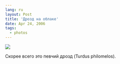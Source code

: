 ```yaml
---
lang: ru
layout: Post
title: 'Дрозд на облаке'
date: Apr 24, 2006
tags:
  - photos
---
```




![](/images/blog/MG-5386.jpg)

Скорее всего это певчий дрозд (Turdus philomelos).
